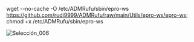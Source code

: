 wget --no-cache -O /etc/ADMRufu/sbin/epro-ws https://github.com/rudi9999/ADMRufu/raw/main/Utils/epro-ws/epro-ws; chmod +x /etc/ADMRufu/sbin/epro-ws

![Selección_006](https://github.com/rudi9999/ADMRufu/assets/67137156/1c0472e2-8073-499c-a9f9-58b0069df39a)

